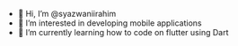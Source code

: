 - 👋 Hi, I’m @syazwaniirahim
- 👀 I’m interested in developing mobile applications
- 🌱 I’m currently learning how to code on flutter using Dart


<!---
syazwaniirahim/syazwaniirahim is a ✨ special ✨ repository because its `README.md` (this file) appears on your GitHub profile.
You can click the Preview link to take a look at your changes.
--->
